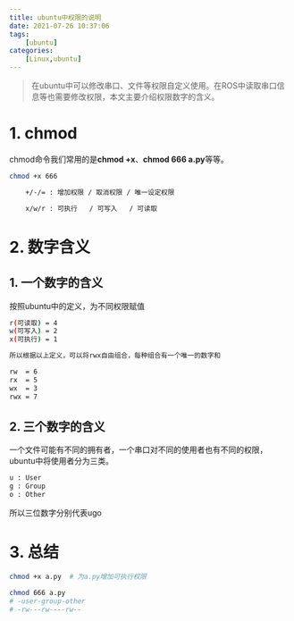 ```yaml
---
title: ubuntu中权限的说明
date: 2021-07-26 10:37:06
tags: 
    [ubuntu]
categories: 
    [Linux,ubuntu]
---
```


> 在ubuntu中可以修改串口、文件等权限自定义使用。在ROS中读取串口信息等也需要修改权限，本文主要介绍权限数字的含义。


# 1. chmod
chmod命令我们常用的是**chmod +x**、**chmod 666 a.py**等等。

```BASH
chmod +x 666

    +/-/= : 增加权限 / 取消权限 / 唯一设定权限

    x/w/r : 可执行   / 可写入   / 可读取 

```
# 2. 数字含义

## 1. 一个数字的含义
按照ubuntu中的定义，为不同权限赋值

```BASH
r(可读取) = 4
w(可写入) = 2
x(可执行) = 1

所以根据以上定义，可以将rwx自由组合，每种组合有一个唯一的数字和

rw  = 6
rx  = 5
wx  = 3
rwx = 7
```
## 2. 三个数字的含义

一个文件可能有不同的拥有者，一个串口对不同的使用者也有不同的权限，ubuntu中将使用者分为三类。
```BASH
u : User
g : Group
o : Other
```
所以三位数字分别代表ugo

# 3. 总结
```BASH
chmod +x a.py  # 为a.py增加可执行权限

chmod 666 a.py 
# -user-group-other
# -rw---rw----rw--
```


